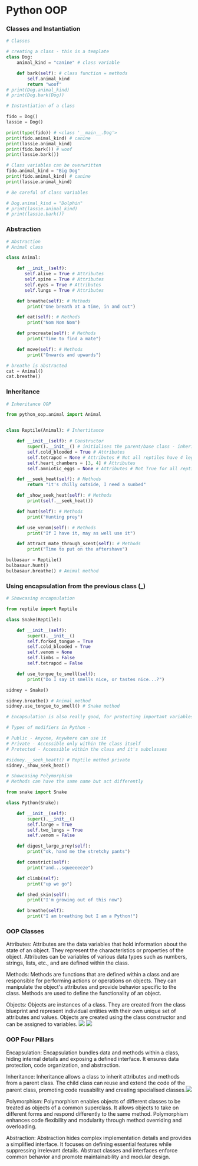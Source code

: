 # Python OOP

### Classes and Instantiation
```python
# Classes

# creating a class - this is a template
class Dog:
    animal_kind = "canine" # class variable

    def bark(self): # class function = methods
        self.animal_kind
        return "woof"
# print(Dog.animal_kind)
# print(Dog.bark(Dog))

# Instantiation of a class

fido = Dog()
lassie = Dog()

print(type(fido)) # <class '__main__.Dog'>
print(fido.animal_kind) # canine
print(lassie.animal_kind)
print(fido.bark()) # woof
print(lassie.bark())

# Class variables can be overwritten
fido.animal_kind = "Big Dog"
print(fido.animal_kind) # canine
print(lassie.animal_kind)

# Be careful of class variables

# Dog.animal_kind = "Dolphin"
# print(lassie.animal_kind)
# print(lassie.bark())


```

### Abstraction
```python
# Abstraction
# Animal class

class Animal:

    def __init__(self):
       self.alive = True # Attributes
       self.spine = True # Attributes
       self.eyes = True # Attributes
       self.lungs = True # Attributes

    def breathe(self): # Methods
        print("One breath at a time, in and out")

    def eat(self): # Methods
        print("Nom Nom Nom")

    def procreate(self): # Methods
        print("Time to find a mate")

    def move(self): # Methods 
        print("Onwards and upwards")

# breathe is abstracted
cat = Animal()
cat.breathe()
```


### Inheritance  
```python
# Inheritance OOP

from python_oop.animal import Animal


class Reptile(Animal): # Inhertitance 

    def __init__(self): # Constructor
        super().__init__() # initialises the parent/base class - inherit everything from Animal
        self.cold_blooded = True # Attributes
        self.tetrapod = None # Attributes # Not all reptiles have 4 legs
        self.heart_chambers = [3, 4] # Attributes
        self.amniotic_eggs = None # Attributes # Not True for all reptiles

    def __seek_heat(self): # Methods
        return "it's chilly outside, I need a sunbed"

    def _show_seek_heat(self): # Methods
        print(self.__seek_heat())

    def hunt(self): # Methods
        print("Hunting prey")

    def use_venom(self): # Methods
        print("If I have it, may as well use it")

    def attract_mate_through_scent(self): # Methods
        print("Time to put on the aftershave")

bulbasaur = Reptile()
bulbasaur.hunt()
bulbasaur.breathe() # Animal method
```

### Using encapsulation from the previous class (_)
```python
# Showcasing encapsulation

from reptile import Reptile

class Snake(Reptile):

    def __init__(self):
        super().__init__()
        self.forked_tongue = True
        self.cold_blooded = True
        self.venom = None
        self.limbs = False
        self.tetrapod = False

    def use_tongue_to_smell(self):
        print("Do I say it smells nice, or tastes nice...?")

sidney = Snake()

sidney.breathe() # Animal method
sidney.use_tongue_to_smell() # Snake method

# Encapsulation is also really good, for protecting important variables/objects

# Types of modifiers in Python -

# Public - Anyone, Anywhere can use it
# Private - Accessible only within the class itself
# Protected - Accessible within the class and it's subclasses

#sidney.__seek_heatt() # Reptile method private
sidney._show_seek_heat()

```

```python
# Showcasing Polymorphism
# Methods can have the same name but act differently

from snake import Snake

class Python(Snake):

    def __init__(self):
        super().__init__()
        self.large = True
        self.two_lungs = True
        self.venom = False

    def digest_large_prey(self):
        print("ok, hand me the stretchy pants")

    def constrict(self):
        print("and...squeeeeeze")

    def climb(self):
        print("up we go")

    def shed_skin(self):
        print("I'm growing out of this now")

    def breathe(self):
        print("I am breathing but I am a Python!")
```

### OOP Classes
Attributes: Attributes are the data variables that hold information about the state of an object. They represent the characteristics or properties of the object. Attributes can be variables of various data types such as numbers, strings, lists, etc., and are defined within the class.

Methods: Methods are functions that are defined within a class and are responsible for performing actions or operations on objects. They can manipulate the object's attributes and provide behavior specific to the class. Methods are used to define the functionality of an object.

Objects: Objects are instances of a class. They are created from the class blueprint and represent individual entities with their own unique set of attributes and values. Objects are created using the class constructor and can be assigned to variables.
<img src="C:\Users\ryanj\Downloads\MicrosoftTeams-image (1).png"/>
<img src="C:\Users\ryanj\Downloads\MicrosoftTeams-image (2).png"/>



### OOP Four Pillars
Encapsulation: Encapsulation bundles data and methods within a class, hiding internal details and exposing a defined interface. It ensures data protection, code organization, and abstraction.

Inheritance: Inheritance allows a class to inherit attributes and methods from a parent class. The child class can reuse and extend the code of the parent class, promoting code reusability and creating specialised classes.![](C:\Users\ryanj\Downloads\MicrosoftTeams-image.png)

Polymorphism: Polymorphism enables objects of different classes to be treated as objects of a common superclass. It allows objects to take on different forms and respond differently to the same method. Polymorphism enhances code flexibility and modularity through method overriding and overloading.

Abstraction: Abstraction hides complex implementation details and provides a simplified interface. It focuses on defining essential features while suppressing irrelevant details. Abstract classes and interfaces enforce common behavior and promote maintainability and modular design.